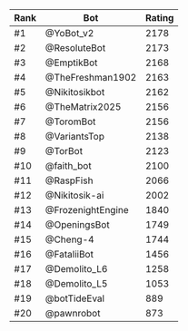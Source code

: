 Rank|Bot|Rating
---|---|---
#1|@YoBot_v2|2178
#2|@ResoluteBot|2173
#3|@EmptikBot|2168
#4|@TheFreshman1902|2163
#5|@Nikitosikbot|2162
#6|@TheMatrix2025|2156
#7|@ToromBot|2156
#8|@VariantsTop|2138
#9|@TorBot|2123
#10|@faith_bot|2100
#11|@RaspFish|2066
#12|@Nikitosik-ai|2002
#13|@FrozenightEngine|1840
#14|@OpeningsBot|1749
#15|@Cheng-4|1744
#16|@FataliiBot|1456
#17|@Demolito_L6|1258
#18|@Demolito_L5|1053
#19|@botTideEval|889
#20|@pawnrobot|873
